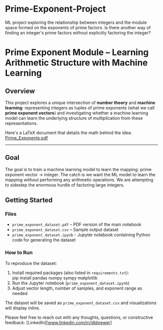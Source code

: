 # Prime-Exponent-Project
ML project exploring the relationship between integers and the module space formed on the exponents of prime factors.  Is there another way of finding an integer's prime factors without explicitly factoring the integer?
# Prime Exponent Module – Learning Arithmetic Structure with Machine Learning

## Overview

This project explores a unique intersection of **number theory** and **machine learning**: representing integers as tuples of prime exponents (what we call **prime exponent vectors**) and investigating whether a machine learning model can learn the underlying structure of multiplication from these representations.

Here's a LaTeX document that details the math behind the idea:
[Prime_Exponents.pdf](https://github.com/user-attachments/files/19527342/Prime_Exponents.pdf)



---

## Goal

The goal is to train a machine learning model to learn the mapping: prime exponent vector -> integer.  The catch is we want the ML model to learn the mapping *without* performing any arithmetic operations.  We are attempting to sidestep the enormous hurdle of factoring large integers.

## Getting Started


### Files

- `prime_exponent_dataset.pdf` – PDF version of the main notebook
- `prime_exponent_dataset.csv` – Sample output dataset
- `prime_exponent_dataset.ipynb` - Jupyter notebook containing Python code for generating the dataset

### How to Run
To reproduce the dataset:
1. Install required packages (also listed in `requirements.txt`):  
pip install pandas numpy sympy matplotlib
2. Run the Jupyter notebook (`prime_exponent_dataset.ipynb`)
3. Adjust vector length, number of samples, and exponent range as needed

The dataset will be saved as `prime_exponent_dataset.csv` and visualizations will display inline.

Please feel free to reach out with any thoughts, questions, or constructive feedback:
[LinkedIn][www.linkedin.com/in/dbbrewer]
